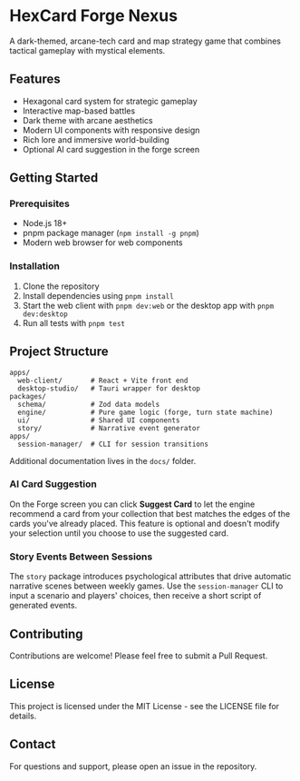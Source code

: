 # HexCard Forge Nexus

A dark-themed, arcane-tech card and map strategy game that combines tactical gameplay with mystical elements.

## Features

- Hexagonal card system for strategic gameplay
- Interactive map-based battles
- Dark theme with arcane aesthetics
- Modern UI components with responsive design
- Rich lore and immersive world-building
- Optional AI card suggestion in the forge screen

## Getting Started

### Prerequisites
- Node.js 18+
- pnpm package manager (`npm install -g pnpm`)
- Modern web browser for web components

### Installation
1. Clone the repository
2. Install dependencies using `pnpm install`
3. Start the web client with `pnpm dev:web` or the desktop app with `pnpm dev:desktop`
4. Run all tests with `pnpm test`

## Project Structure

```
apps/
  web-client/       # React + Vite front end
  desktop-studio/   # Tauri wrapper for desktop
packages/
  schema/           # Zod data models
  engine/           # Pure game logic (forge, turn state machine)
  ui/               # Shared UI components
  story/            # Narrative event generator
apps/
  session-manager/  # CLI for session transitions
```

Additional documentation lives in the `docs/` folder.

### AI Card Suggestion
On the Forge screen you can click **Suggest Card** to let the engine recommend a
card from your collection that best matches the edges of the cards you've
already placed. This feature is optional and doesn't modify your selection until
you choose to use the suggested card.

### Story Events Between Sessions
The `story` package introduces psychological attributes that drive automatic
narrative scenes between weekly games. Use the `session-manager` CLI to input a
scenario and players' choices, then receive a short script of generated events.

## Contributing

Contributions are welcome! Please feel free to submit a Pull Request.

## License

This project is licensed under the MIT License - see the LICENSE file for details.

## Contact

For questions and support, please open an issue in the repository.
